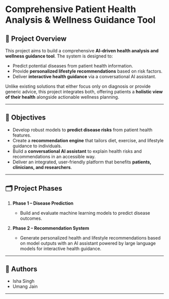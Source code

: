 # Comprehensive Patient Health Analysis & Wellness Guidance Tool  

## 📌 Project Overview  
This project aims to build a comprehensive **AI-driven health analysis and wellness guidance tool**. The system is designed to:  
- Predict potential diseases from patient health information.  
- Provide **personalized lifestyle recommendations** based on risk factors.  
- Deliver **interactive health guidance** via a conversational AI assistant.  

Unlike existing solutions that either focus only on diagnosis or provide generic advice, this project integrates both, offering patients a **holistic view of their health** alongside actionable wellness planning.  

---

## 🎯 Objectives  
- Develop robust models to **predict disease risks** from patient health features.  
- Create a **recommendation engine** that tailors diet, exercise, and lifestyle guidance to individuals.  
- Build a **conversational AI assistant** to explain health risks and recommendations in an accessible way.  
- Deliver an integrated, user-friendly platform that benefits **patients, clinicians, and researchers**.  

---

## 🗂 Project Phases  
1. **Phase 1 – Disease Prediction**  
   - Build and evaluate machine learning models to predict disease outcomes.  

2. **Phase 2 – Recommendation System**  
   - Generate personalized health and lifestyle recommendations based on model outputs with an AI assistant powered by large language models for interactive health guidance.  

---

## 👥 Authors 
- Isha Singh
- Umang Jain
---

